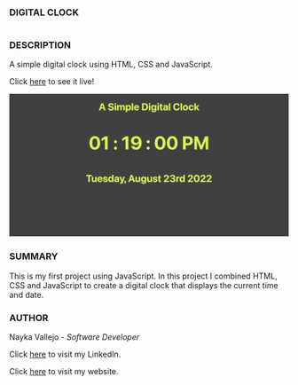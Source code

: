### DIGITAL CLOCK
#

### DESCRIPTION
A simple digital clock using HTML, CSS and JavaScript.

Click [here](https://imcodingdreams.github.io/digital-clock/) to see it live!

![Image link](/images/digitalClock-snip.png)

### SUMMARY
This is my first project using JavaScript. In this project I combined HTML, CSS and JavaScript to create a digital clock that displays the current time and date.

### AUTHOR
Nayka Vallejo - _Software Developer_

Click [here](https://www.linkedin.com/in/nayka-vallejo-70044314b/) to visit my LinkedIn.

Click [here](https://imcodingdreams.github.io/personal-website/) to visit my website.